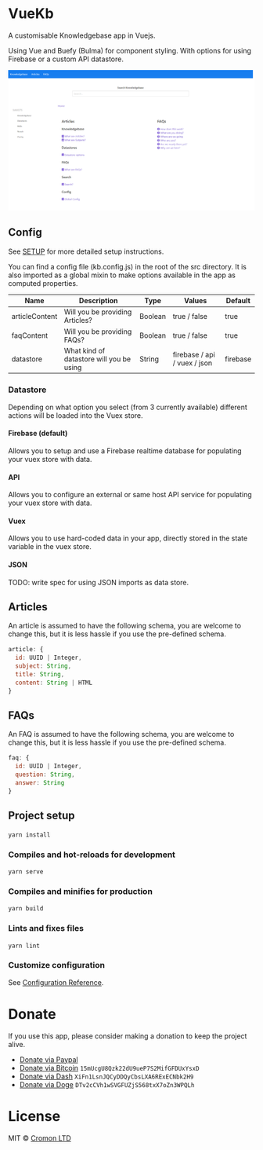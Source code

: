 # VueKb

A customisable Knowledgebase app in Vuejs.

Using Vue and Buefy (Bulma) for component styling. With options for using Firebase or a custom API datastore.

![preview](/media/preview-homepage.png)

## Config

See [SETUP](/SETUP.md) for more detailed setup instructions.

You can find a config file (kb.config.js) in the root of the src directory. It is also imported as a global mixin to make options available in the app as computed properties.

| Name | Description | Type | Values | Default |
|---|---|---|---|---|
| articleContent | Will you be providing Articles? | Boolean  | true / false | true |
| faqContent | Will you be providing FAQs? | Boolean  | true / false | true |
| datastore | What kind of datastore will you be using | String | firebase / api / vuex / json | firebase |

### Datastore

Depending on what option you select (from 3 currently available) different actions will be loaded into the Vuex store.

#### Firebase (default)

Allows you to setup and use a Firebase realtime database for populating your vuex store with data.

#### API

Allows you to configure an external or same host API service for populating your vuex store with data.

#### Vuex

Allows you to use hard-coded data in your app, directly stored in the state variable in the vuex store.

#### JSON

TODO: write spec for using JSON imports as data store.

## Articles

An article is assumed to have the following schema, you are welcome to change this, but it is less hassle if you use the pre-defined schema.

```js
article: {
  id: UUID | Integer,
  subject: String,
  title: String,
  content: String | HTML
}
```
## FAQs

An FAQ is assumed to have the following schema, you are welcome to change this, but it is less hassle if you use the pre-defined schema.

```js
faq: {
  id: UUID | Integer,
  question: String,
  answer: String
}
```

## Project setup
```
yarn install
```

### Compiles and hot-reloads for development
```
yarn serve
```

### Compiles and minifies for production
```
yarn build
```

### Lints and fixes files
```
yarn lint
```

### Customize configuration
See [Configuration Reference](https://cli.vuejs.org/config/).

# Donate

If you use this app, please consider making a donation to keep the project alive.

- [Donate via Paypal](https://paypal.me/vuekb)
- [Donate via Bitcoin](https://i.imgur.com/xicPYkR.png) `15mUcgU8Qzk22dU9ueP7S2MifGFDUxYsxD`
- [Donate via Dash](https://i.imgur.com/3eqMolV.png) `XiFn1LsnJQCyDDQyCbsLXA6RExECNbk2H9`
- [Donate via Doge](https://i.imgur.com/mVr4dXO.png) `DTv2cCVh1wSVGFUZjS568txX7oZn3WPQLh`

# License

MIT © [Cromon LTD](https://github.com/cromon)

